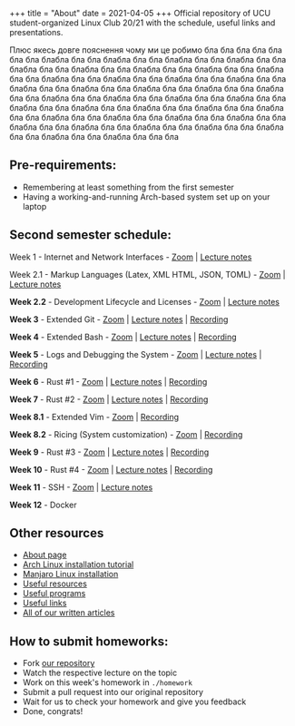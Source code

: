 +++
title = "About"
date = 2021-04-05
+++
Official repository of UCU student-organized Linux Club 20/21 with the schedule, useful links and presentations.

Плюс якесь довге пояснення чому ми це робимо бла бла бла бла бла бла бла блабла бла бла блабла бла бла блабла бла бла блабла бла бла блабла бла бла блабла бла бла блабла бла бла блабла бла бла блабла бла бла блабла бла бла блабла бла бла блабла бла бла блабла бла бла блабла бла бла блабла бла бла блабла бла бла блабла бла бла блабла бла бла блабла бла бла блабла бла бла блабла бла бла блабла бла бла блабла бла бла блабла бла бла блабла бла бла блабла бла бла блабла бла бла блабла бла бла блабла бла бла блабла бла бла блабла бла бла блабла бла бла блабла бла бла блабла бла бла блабла бла бла блабла бла бла блабла бла бла блабла бла бла бла

## Pre-requirements:
- Remembering at least something from the first semester 
- Having a working-and-running Arch-based system set up on your laptop

## Second semester schedule:

Week 1 - Internet and Network Interfaces - 
[Zoom](https://softserveinc.zoom.us/j/5674645619?pwd=VWNEcDBaTksycjR6YjhibFBtajhXdz09) | 
[Lecture notes](https://docs.google.com/presentation/d/e/2PACX-1vSSadBIITbvf13sJ624zSe88cXqjXVOvFeNqmFxbhoxof43t51eGi-POJZDPoUu8h4-3unlOy8FQQ13/pub?start=false&loop=false&delayms=3000)

Week 2.1 - Markup Languages (Latex, XML HTML, JSON, TOML) - 
[Zoom](https://softserveinc.zoom.us/j/5674645619?pwd=VWNEcDBaTksycjR6YjhibFBtajhXdz09) | 
[Lecture notes](https://docs.google.com/presentation/d/e/2PACX-1vQay3NircnJCfpeFy6WNKmFnbywvOR3Gf6rM93-8kjjrMe1CFWo-qDq1r289A0W3l5D-kbNoLH1FBAg/pub?start=false&loop=false&delayms=3000)

**Week 2.2** - Development Lifecycle and Licenses - 
[Zoom](https://softserveinc.zoom.us/j/5674645619?pwd=VWNEcDBaTksycjR6YjhibFBtajhXdz09) | 
[Lecture notes](https://docs.google.com/presentation/d/e/2PACX-1vTxoWHLorLUICy34NvzPEE6dPTfuKQIoXX2TKXYTgHzLjeeVHQhj1ctp1j4nz4BCdufoEerdxnE5JFM/pub?start=false&loop=false&delayms=3000)

**Week 3** - Extended Git - 
[Zoom](https://softserveinc.zoom.us/j/5674645619?pwd=VWNEcDBaTksycjR6YjhibFBtajhXdz09) | 
[Lecture notes](https://docs.google.com/presentation/d/e/2PACX-1vTGeWvHGl6CXoYriqlU4VEc5S0AogH5fn_85AswA7nwDaoiQ9mbeA8utyfrKF5GI-7ASeHdwecHmD2r/pub?start=false&loop=false&delayms=3000) |
[Recording](https://youtu.be/Ty-o6wISTW4)

**Week 4** - Extended Bash - 
[Zoom](https://softserveinc.zoom.us/j/5674645619?pwd=VWNEcDBaTksycjR6YjhibFBtajhXdz09) | 
[Lecture notes](https://docs.google.com/presentation/d/e/2PACX-1vQ5R1REdagb1WsRLuhcZb-k1a_j6yPPgfZlL7gyadp4VwKWlWydVxbSl2OKpHH5lqlbBYblD0E9AM7z/pub?start=false&loop=false&delayms=3000) |
[Recording](https://youtu.be/g7hBpfH96rc)

**Week 5** - Logs and Debugging the System - 
[Zoom](https://softserveinc.zoom.us/j/5674645619?pwd=VWNEcDBaTksycjR6YjhibFBtajhXdz09) | 
[Lecture notes](https://docs.google.com/presentation/d/e/2PACX-1vSwRYb0LULiq0EGpJ1adne2e4W9_QAgsNcM1R825YCBey9WprUD_rWw9lmQuCYcVD7RZJcQRxVujCRJ/pub?start=false&loop=false&delayms=3000) |
[Recording](https://youtu.be/slGx3j5XFh0)

**Week 6** - Rust #1 - 
[Zoom](https://softserveinc.zoom.us/j/5674645619?pwd=VWNEcDBaTksycjR6YjhibFBtajhXdz09) | 
[Lecture notes](https://github.com/LastGenius-edu/UCU_Rust_Course/raw/main/rust_1/lecture.pdf) |
[Recording](https://youtu.be/TKp9T8Dd6Z4)

**Week 7** - Rust #2 - 
[Zoom](https://softserveinc.zoom.us/j/5674645619?pwd=VWNEcDBaTksycjR6YjhibFBtajhXdz09) | 
[Lecture notes](https://github.com/LastGenius-edu/UCU_Rust_Course/raw/main/rust_2/lecture.pdf) |
[Recording](https://youtu.be/ATkiwvgIb_Q)

**Week 8.1** - Extended Vim - 
[Zoom](https://softserveinc.zoom.us/j/5674645619?pwd=VWNEcDBaTksycjR6YjhibFBtajhXdz09) |
[Recording](https://youtu.be/-_VnzYUm--g)

**Week 8.2** - Ricing (System customization) - 
[Zoom](https://softserveinc.zoom.us/j/5674645619?pwd=VWNEcDBaTksycjR6YjhibFBtajhXdz09) |
[Recording](https://youtu.be/-_VnzYUm--g)

**Week 9** - Rust #3 - 
[Zoom](https://softserveinc.zoom.us/j/5674645619?pwd=VWNEcDBaTksycjR6YjhibFBtajhXdz09) | 
[Lecture notes](https://github.com/LastGenius-edu/UCU_Rust_Course/raw/main/rust_3/lecture.pdf) |
[Recording](https://youtu.be/CaAB_-urArc)

**Week 10** - Rust #4 - 
[Zoom](https://softserveinc.zoom.us/j/5674645619?pwd=VWNEcDBaTksycjR6YjhibFBtajhXdz09) | 
[Lecture notes](https://github.com/LastGenius-edu/UCU_Rust_Course/raw/main/rust_4/lecture.pdf) |
[Recording](https://youtu.be/qzN5w62kgqY)

**Week 11** - SSH - 
[Zoom](https://softserveinc.zoom.us/j/5674645619?pwd=VWNEcDBaTksycjR6YjhibFBtajhXdz09) |
[Lecture notes](https://docs.google.com/presentation/d/e/2PACX-1vS6KO1ztKTymoCDD-wiWm33QvIvhTx9GC7VTjyFwyHRPV7A0Qli0QspKA13S8VqSCTRz32KCH-SyolP/pub?start=false&loop=false&delayms=3000)

**Week 12** - Docker

## Other resources

* [About page](./info/about)
* [Arch Linux installation tutorial](./articles/arch-manual/)
* [Manjaro Linux installation ](./articles/manjaro-manual/)
* [Useful resources](./articles/resources/)
* [Useful programs](./articles/programs/)
* [Useful links](./articles/useful-links/)
* [All of our written articles](./articles)

## How to submit homeworks:

* Fork [our repository](https://github.com/ucu-cs/UCU_Linux_Club)
* Watch the respective lecture on the topic
* Work on this week's homework in `./homework`
* Submit a pull request into our original repository
* Wait for us to check your homework and give you feedback
* Done, congrats!
